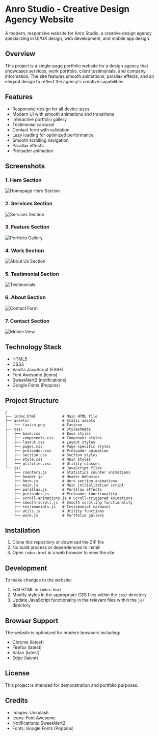 # Anro Studio - Creative Design Agency Website

A modern, responsive website for Anro Studio, a creative design agency specializing in UI/UX design, web development, and mobile app design.

## Overview

This project is a single-page portfolio website for a design agency that showcases services, work portfolio, client testimonials, and company information. The site features smooth animations, parallax effects, and an elegant design to reflect the agency's creative capabilities.

## Features

- Responsive design for all device sizes
- Modern UI with smooth animations and transitions
- Interactive portfolio gallery
- Testimonial carousel
- Contact form with validation
- Lazy loading for optimized performance
- Smooth scrolling navigation
- Parallax effects
- Preloader animation

## Screenshots

### 1. Hero Section

![Homepage Hero Section](./assets/image1.png)

### 2. Services Section

![Services Section](./assets/image2.png)

### 3. Feature Section

![Portfolio Gallery](./assets/image3.png)

### 4. Work Section

![About Us Section](./assets/image4.png)

### 5. Testimonial Section

![Testimonials](./assets/image5.png)

### 6. About Section

![Contact Form](./assets/image6.png)

### 7. Contact Section

![Mobile View](./assets/image7.png)

## Technology Stack

- HTML5
- CSS3
- Vanilla JavaScript (ES6+)
- Font Awesome (icons)
- SweetAlert2 (notifications)
- Google Fonts (Poppins)

## Project Structure

```
/
├── index.html            # Main HTML file
├── assets/               # Static assets
│   └── favico.png        # Favicon
├── css/                  # Stylesheets
│   ├── base.css          # Base styles
│   ├── components.css    # Component styles
│   ├── layout.css        # Layout styles
│   ├── pages.css         # Page-specific styles
│   ├── preloader.css     # Preloader animation
│   ├── section.css       # Section styles
│   ├── style.css         # Main styles
│   └── utilities.css     # Utility classes
└── js/                   # JavaScript files
    ├── counters.js       # Statistics counter animations
    ├── header.js         # Header behavior
    ├── hero.js           # Hero section animations
    ├── main.js           # Main initialization script
    ├── parallax.js       # Parallax effects
    ├── preloader.js      # Preloader functionality
    ├── scroll-animations.js # Scroll-triggered animations
    ├── smooth-scroll.js  # Smooth scrolling functionality
    ├── testimonials.js   # Testimonial carousel
    ├── utils.js          # Utility functions
    └── work.js           # Portfolio gallery
```

## Installation

1. Clone this repository or download the ZIP file
2. No build process or dependencies to install
3. Open `index.html` in a web browser to view the site

## Development

To make changes to the website:

1. Edit HTML in `index.html`
2. Modify styles in the appropriate CSS files within the `css/` directory
3. Update JavaScript functionality in the relevant files within the `js/` directory

## Browser Support

The website is optimized for modern browsers including:

- Chrome (latest)
- Firefox (latest)
- Safari (latest)
- Edge (latest)

## License

This project is intended for demonstration and portfolio purposes.

## Credits

- Images: Unsplash
- Icons: Font Awesome
- Notifications: SweetAlert2
- Fonts: Google Fonts (Poppins)
